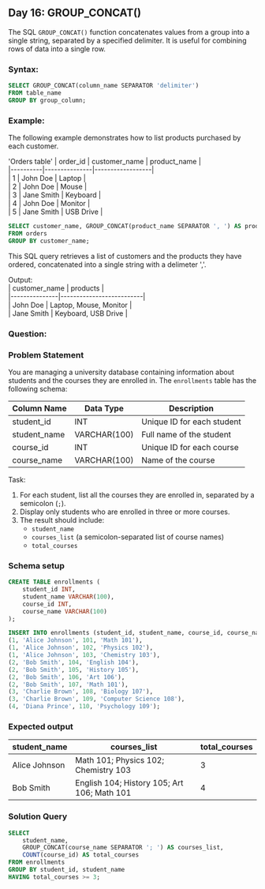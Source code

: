 ## Day 16: GROUP_CONCAT()

The SQL `GROUP_CONCAT()` function concatenates values from a group into a single string, separated by a specified delimiter. It is useful for combining rows of data into a single row. 

### Syntax:

```sql
SELECT GROUP_CONCAT(column_name SEPARATOR 'delimiter') 
FROM table_name 
GROUP BY group_column; 
```

### Example:

The following example demonstrates how to list products purchased by each customer.

'Orders table' 
| order_id | customer_name | product_name     |  
|----------|---------------|------------------|  
| 1        | John Doe      | Laptop           |  
| 2        | John Doe      | Mouse            |  
| 3        | Jane Smith    | Keyboard         |  
| 4        | John Doe      | Monitor          |  
| 5        | Jane Smith    | USB Drive        |  

```sql
SELECT customer_name, GROUP_CONCAT(product_name SEPARATOR ', ') AS products 
FROM orders 
GROUP BY customer_name; 
```

This SQL query retrieves a list of customers and the products they have ordered, concatenated into a single string with a delimeter ','.

Output:  
| customer_name | products                 |  
|---------------|--------------------------|  
| John Doe      | Laptop, Mouse, Monitor   |  
| Jane Smith    | Keyboard, USB Drive      |  

### Question:

### Problem Statement

You are managing a university database containing information about students and the courses they are enrolled in. The `enrollments` table has the following schema:  

| Column Name  | Data Type     | Description                   |  
|--------------|---------------|-------------------------------|  
| student_id   | INT           | Unique ID for each student    |  
| student_name | VARCHAR(100)  | Full name of the student      |  
| course_id    | INT           | Unique ID for each course     |  
| course_name  | VARCHAR(100)  | Name of the course            |  

Task:  
1. For each student, list all the courses they are enrolled in, separated by a semicolon (`;`).  
2. Display only students who are enrolled in three or more courses.  
3. The result should include:  
   - `student_name`  
   - `courses_list` (a semicolon-separated list of course names)  
   - `total_courses`  
   
### Schema setup

```sql
CREATE TABLE enrollments (
    student_id INT,
    student_name VARCHAR(100),
    course_id INT,
    course_name VARCHAR(100)
);

INSERT INTO enrollments (student_id, student_name, course_id, course_name) VALUES
(1, 'Alice Johnson', 101, 'Math 101'),
(1, 'Alice Johnson', 102, 'Physics 102'),
(1, 'Alice Johnson', 103, 'Chemistry 103'),
(2, 'Bob Smith', 104, 'English 104'),
(2, 'Bob Smith', 105, 'History 105'),
(2, 'Bob Smith', 106, 'Art 106'),
(2, 'Bob Smith', 107, 'Math 101'),
(3, 'Charlie Brown', 108, 'Biology 107'),
(3, 'Charlie Brown', 109, 'Computer Science 108'),
(4, 'Diana Prince', 110, 'Psychology 109');
```

### Expected output

| student_name   | courses_list                                | total_courses |  
|----------------|---------------------------------------------|---------------|  
| Alice Johnson  | Math 101; Physics 102; Chemistry 103        | 3             |  
| Bob Smith      | English 104; History 105; Art 106; Math 101 | 4             |  

### Solution Query

```sql
SELECT 
    student_name,
    GROUP_CONCAT(course_name SEPARATOR '; ') AS courses_list,
    COUNT(course_id) AS total_courses
FROM enrollments
GROUP BY student_id, student_name
HAVING total_courses >= 3;
```
